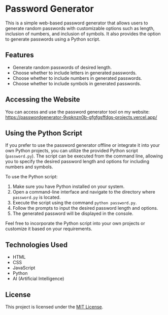 # Password Generator

This is a simple web-based password generator that allows users to generate random passwords with customizable options such as length, inclusion of numbers, and inclusion of symbols. It also provides the option to generate passwords using a Python script.

## Features

- Generate random passwords of desired length.
- Choose whether to include letters in generated passwords.
- Choose whether to include numbers in generated passwords.
- Choose whether to include symbols in generated passwords.

## Accessing the Website

You can access and use the password generator tool on my website: https://passwordgenerator-9vpknzn0b-gfgfgsffdgs-projects.vercel.app/
## Using the Python Script

If you prefer to use the password generator offline or integrate it into your own Python projects, you can utilize the provided Python script (`password.py`). The script can be executed from the command line, allowing you to specify the desired password length and options for including numbers and symbols.

To use the Python script:
1. Make sure you have Python installed on your system.
2. Open a command-line interface and navigate to the directory where `password.py` is located.
3. Execute the script using the command `python password.py`.
4. Follow the prompts to input the desired password length and options.
5. The generated password will be displayed in the console.

Feel free to incorporate the Python script into your own projects or customize it based on your requirements.

## Technologies Used

- HTML
- CSS
- JavaScript
- Python
- AI (Artificial Intelligence)

## License

This project is licensed under the [MIT License](LICENSE).
